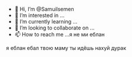 - 👋 Hi, I’m @Samuilsemen
- 👀 I’m interested in ...
- 🌱 I’m currently learning ...
- 💞️ I’m looking to collaborate on ...
- 📫 How to reach me ...я не ми еблан

<!---
Samuilsemen/Samuilsemen is a ✨ special ✨ repository because its `README.md` (this file) appears on your GitHub profile.
You can click the Preview link to take a look at your changes.
--->я еблан ебал твою маму ты идёшь нахуй дурак
